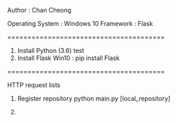 Author : Chan Cheong

Operating System : Windows 10
Framework : Flask

=======================================

1. Install Python (3.6)
test
2. Install Flask
Win10 : pip install Flask

=======================================

HTTP request lists

1. Register repository
python main.py [local_repository]

2.
